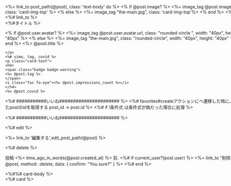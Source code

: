   <div class="card mt-4" style="width: 50rem;">
  <%= link_to post_path(@post), class: 'text-body' do %> 
  <% if @post.image? %>
  <%= image_tag @post.image.url, class: 'card-img-top' %>
  <% else %>
  <%= image_tag "the-main.jpg", class: 'card-img-top'%>
  <% end %>
  <% end %><%# link_to %>

  <div class="card-body">
   <%#タイトル %>
    <p class="card-text">
     <% if @post.user.avatar? %>
     <%= image_tag @post.user.avatar.url, class: "rounded-circle ", width: "40px", height: "40px" %>
     <% else %>
     <%= image_tag "the-main.jpg", class: "rounded-circle", width: "40px", height: "40px" %>
     <% end %>
    <%= @post.title %>
    
    </p>
    <%# view, tag, covid %>
    <p class="card-text">
    <h4>
    <span class="badge badge-warning">
    <%= @post.tag %>
    </span>
    <i class="fas fa-eye"><%= @post.impressions_count %></i>
    </h4>
    <%= @post.covid %>
<%# ###########いいね###################### %>
<%# favorites#createアクションにへ遷移した時に、いいねしたpostのidを取得する post_id → post.id %>
<%# if !条件式 は条件式が偽だった場合に処理 %>

<%# ###########いいね###################### %>
    </p>
   <%# edit %>
   <p class="card-text"><%= link_to '編集する',edit_post_path(@post) %></p>
    <%# delete %>
    <p class="card-text">
    <span class="timestamp">
    投稿 <%= time_ago_in_words(@post.created_at) %> 前.
    <%# if current_user?(post.user) %>
    <%= link_to "削除する", @post, method: :delete,
                                       data: { confirm: "You sure?" } %>
    <%# end %>
  　</span>
　　</p>

   </div><%#%# card-body %> 

</div><%# card %>
